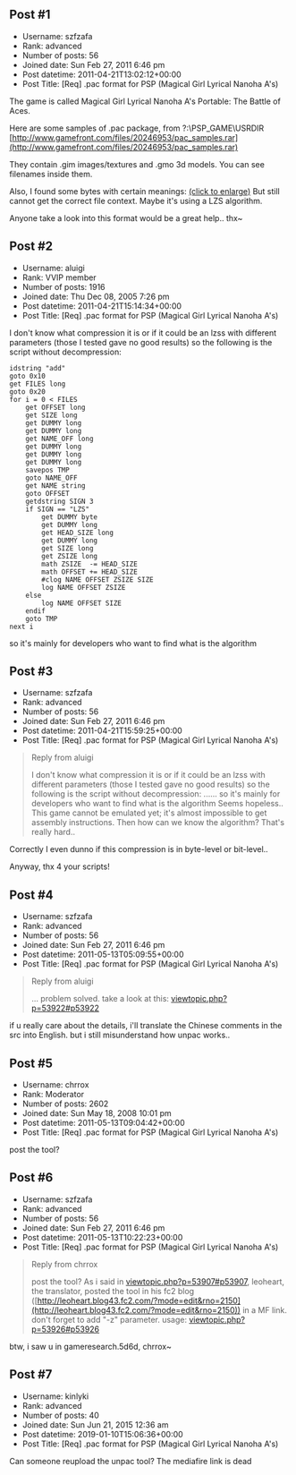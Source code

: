## Post #1
- Username: szfzafa
- Rank: advanced
- Number of posts: 56
- Joined date: Sun Feb 27, 2011 6:46 pm
- Post datetime: 2011-04-21T13:02:12+00:00
- Post Title: [Req]  .pac format for PSP (Magical Girl Lyrical Nanoha A's)

The game is called Magical Girl Lyrical Nanoha A's Portable: The Battle of Aces.


Here are some samples of .pac package, from ?:\PSP_GAME\USRDIR\
[http://www.gamefront.com/files/20246953/pac_samples.rar](http://www.gamefront.com/files/20246953/pac_samples.rar)

They contain .gim images/textures and .gmo 3d models. You can see filenames inside them.

Also, I found some bytes with certain meanings:
[(click to enlarge)](http://postimage.org/image/2sr2fblb8/)
But still cannot get the correct file context. Maybe it's using a LZS algorithm.

Anyone take a look into this format would be a great help.. thx~
## Post #2
- Username: aluigi
- Rank: VVIP member
- Number of posts: 1916
- Joined date: Thu Dec 08, 2005 7:26 pm
- Post datetime: 2011-04-21T15:14:34+00:00
- Post Title: [Req]  .pac format for PSP (Magical Girl Lyrical Nanoha A's)

I don't know what compression it is or if it could be an lzss with different parameters (those I tested gave no good results) so the following is the script without decompression:

```
idstring "add"
goto 0x10
get FILES long
goto 0x20
for i = 0 < FILES
    get OFFSET long
    get SIZE long
    get DUMMY long
    get DUMMY long
    get NAME_OFF long
    get DUMMY long
    get DUMMY long
    get DUMMY long
    savepos TMP
    goto NAME_OFF
    get NAME string
    goto OFFSET
    getdstring SIGN 3
    if SIGN == "LZS"
        get DUMMY byte
        get DUMMY long
        get HEAD_SIZE long
        get DUMMY long
        get SIZE long
        get ZSIZE long
        math ZSIZE  -= HEAD_SIZE
        math OFFSET += HEAD_SIZE
        #clog NAME OFFSET ZSIZE SIZE
        log NAME OFFSET ZSIZE
    else
        log NAME OFFSET SIZE
    endif
    goto TMP
next i
```
so it's mainly for developers who want to find what is the algorithm
## Post #3
- Username: szfzafa
- Rank: advanced
- Number of posts: 56
- Joined date: Sun Feb 27, 2011 6:46 pm
- Post datetime: 2011-04-21T15:59:25+00:00
- Post Title: [Req]  .pac format for PSP (Magical Girl Lyrical Nanoha A's)

> Reply from aluigi
>
> I don't know what compression it is or if it could be an lzss with different parameters (those I tested gave no good results) so the following is the script without decompression:
......
so it's mainly for developers who want to find what is the algorithm
Seems hopeless..  
This game cannot be emulated yet; it's almost impossible to get assembly instructions. Then how can we know the algorithm? That's really hard..  

Correctly I even dunno if this compression is in byte-level or bit-level.. 

Anyway, thx 4 your scripts!
## Post #4
- Username: szfzafa
- Rank: advanced
- Number of posts: 56
- Joined date: Sun Feb 27, 2011 6:46 pm
- Post datetime: 2011-05-13T05:09:55+00:00
- Post Title: [Req]  .pac format for PSP (Magical Girl Lyrical Nanoha A's)

> Reply from aluigi
>
> ...
problem solved.
take a look at this: [viewtopic.php?p=53922#p53922](http://forum.xentax.com/viewtopic.php?p=53922#p53922) 

if u really care about the details, i'll translate the Chinese comments in the src into English.   but i still misunderstand how unpac works..
## Post #5
- Username: chrrox
- Rank: Moderator
- Number of posts: 2602
- Joined date: Sun May 18, 2008 10:01 pm
- Post datetime: 2011-05-13T09:04:42+00:00
- Post Title: [Req]  .pac format for PSP (Magical Girl Lyrical Nanoha A's)

post the tool?
## Post #6
- Username: szfzafa
- Rank: advanced
- Number of posts: 56
- Joined date: Sun Feb 27, 2011 6:46 pm
- Post datetime: 2011-05-13T10:22:23+00:00
- Post Title: [Req]  .pac format for PSP (Magical Girl Lyrical Nanoha A's)

> Reply from chrrox
>
> post the tool?
As i said in [viewtopic.php?p=53907#p53907](http://forum.xentax.com/viewtopic.php?p=53907#p53907), leoheart, the translator, posted the tool in his fc2 blog ([http://leoheart.blog43.fc2.com/?mode=edit&rno=2150](http://leoheart.blog43.fc2.com/?mode=edit&rno=2150)) in a MF link.
don't forget to add "-z" parameter. usage: [viewtopic.php?p=53926#p53926](http://forum.xentax.com/viewtopic.php?p=53926#p53926)

btw, i saw u in gameresearch.5d6d, chrrox~
## Post #7
- Username: kinlyki
- Rank: advanced
- Number of posts: 40
- Joined date: Sun Jun 21, 2015 12:36 am
- Post datetime: 2019-01-10T15:06:36+00:00
- Post Title: [Req]  .pac format for PSP (Magical Girl Lyrical Nanoha A's)

Can someone reupload the unpac tool? The mediafire link is dead

